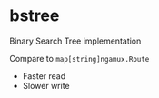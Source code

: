# bstree
Binary Search Tree implementation

Compare to `map[string]ngamux.Route`
* Faster read
* Slower write

